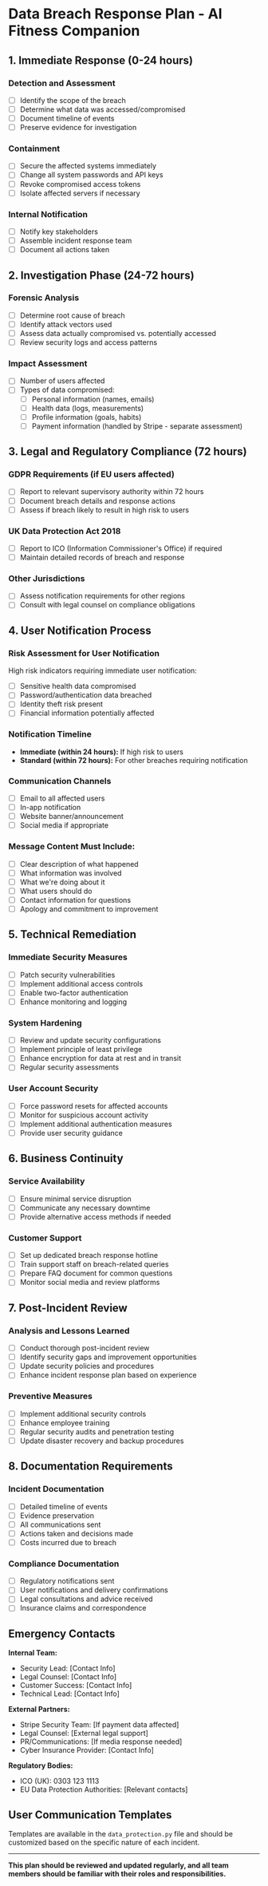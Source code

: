 
# Data Breach Response Plan - AI Fitness Companion

## 1. Immediate Response (0-24 hours)

### Detection and Assessment
- [ ] Identify the scope of the breach
- [ ] Determine what data was accessed/compromised
- [ ] Document timeline of events
- [ ] Preserve evidence for investigation

### Containment
- [ ] Secure the affected systems immediately
- [ ] Change all system passwords and API keys
- [ ] Revoke compromised access tokens
- [ ] Isolate affected servers if necessary

### Internal Notification
- [ ] Notify key stakeholders
- [ ] Assemble incident response team
- [ ] Document all actions taken

## 2. Investigation Phase (24-72 hours)

### Forensic Analysis
- [ ] Determine root cause of breach
- [ ] Identify attack vectors used
- [ ] Assess data actually compromised vs. potentially accessed
- [ ] Review security logs and access patterns

### Impact Assessment
- [ ] Number of users affected
- [ ] Types of data compromised:
  - [ ] Personal information (names, emails)
  - [ ] Health data (logs, measurements)
  - [ ] Profile information (goals, habits)
  - [ ] Payment information (handled by Stripe - separate assessment)

## 3. Legal and Regulatory Compliance (72 hours)

### GDPR Requirements (if EU users affected)
- [ ] Report to relevant supervisory authority within 72 hours
- [ ] Document breach details and response actions
- [ ] Assess if breach likely to result in high risk to users

### UK Data Protection Act 2018
- [ ] Report to ICO (Information Commissioner's Office) if required
- [ ] Maintain detailed records of breach and response

### Other Jurisdictions
- [ ] Assess notification requirements for other regions
- [ ] Consult with legal counsel on compliance obligations

## 4. User Notification Process

### Risk Assessment for User Notification
High risk indicators requiring immediate user notification:
- [ ] Sensitive health data compromised
- [ ] Password/authentication data breached
- [ ] Identity theft risk present
- [ ] Financial information potentially affected

### Notification Timeline
- **Immediate (within 24 hours):** If high risk to users
- **Standard (within 72 hours):** For other breaches requiring notification

### Communication Channels
- [ ] Email to all affected users
- [ ] In-app notification
- [ ] Website banner/announcement
- [ ] Social media if appropriate

### Message Content Must Include:
- [ ] Clear description of what happened
- [ ] What information was involved
- [ ] What we're doing about it
- [ ] What users should do
- [ ] Contact information for questions
- [ ] Apology and commitment to improvement

## 5. Technical Remediation

### Immediate Security Measures
- [ ] Patch security vulnerabilities
- [ ] Implement additional access controls
- [ ] Enable two-factor authentication
- [ ] Enhance monitoring and logging

### System Hardening
- [ ] Review and update security configurations
- [ ] Implement principle of least privilege
- [ ] Enhance encryption for data at rest and in transit
- [ ] Regular security assessments

### User Account Security
- [ ] Force password resets for affected accounts
- [ ] Monitor for suspicious account activity
- [ ] Implement additional authentication measures
- [ ] Provide user security guidance

## 6. Business Continuity

### Service Availability
- [ ] Ensure minimal service disruption
- [ ] Communicate any necessary downtime
- [ ] Provide alternative access methods if needed

### Customer Support
- [ ] Set up dedicated breach response hotline
- [ ] Train support staff on breach-related queries
- [ ] Prepare FAQ document for common questions
- [ ] Monitor social media and review platforms

## 7. Post-Incident Review

### Analysis and Lessons Learned
- [ ] Conduct thorough post-incident review
- [ ] Identify security gaps and improvement opportunities
- [ ] Update security policies and procedures
- [ ] Enhance incident response plan based on experience

### Preventive Measures
- [ ] Implement additional security controls
- [ ] Enhance employee training
- [ ] Regular security audits and penetration testing
- [ ] Update disaster recovery and backup procedures

## 8. Documentation Requirements

### Incident Documentation
- [ ] Detailed timeline of events
- [ ] Evidence preservation
- [ ] All communications sent
- [ ] Actions taken and decisions made
- [ ] Costs incurred due to breach

### Compliance Documentation
- [ ] Regulatory notifications sent
- [ ] User notifications and delivery confirmations
- [ ] Legal consultations and advice received
- [ ] Insurance claims and correspondence

## Emergency Contacts

**Internal Team:**
- Security Lead: [Contact Info]
- Legal Counsel: [Contact Info]
- Customer Success: [Contact Info]
- Technical Lead: [Contact Info]

**External Partners:**
- Stripe Security Team: [If payment data affected]
- Legal Counsel: [External legal support]
- PR/Communications: [If media response needed]
- Cyber Insurance Provider: [Contact Info]

**Regulatory Bodies:**
- ICO (UK): 0303 123 1113
- EU Data Protection Authorities: [Relevant contacts]

## User Communication Templates

Templates are available in the `data_protection.py` file and should be customized based on the specific nature of each incident.

---

**This plan should be reviewed and updated regularly, and all team members should be familiar with their roles and responsibilities.**

